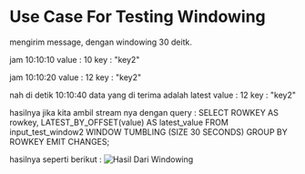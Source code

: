 # Use Case For Testing Windowing
mengirim message, dengan windowing 30 deitk.

jam 10:10:10
value : 10
key : "key2"

jam 10:10:20
value : 12
key : "key2"

nah di detik 10:10:40
data yang di terima adalah latest 
value : 12
key : "key2"

hasilnya jika kita ambil stream nya dengan query :
SELECT ROWKEY AS rowkey,
       LATEST_BY_OFFSET(value) AS latest_value
FROM input_test_window2
WINDOW TUMBLING (SIZE 30 SECONDS)
GROUP BY ROWKEY
EMIT CHANGES;

hasilnya seperti berikut :
![Hasil Dari Windowing](https://github.com/muhammadfahryan/Windowing-KSQL/assets/87516915/51fb97bc-8110-4311-88c5-51e67297e271)

